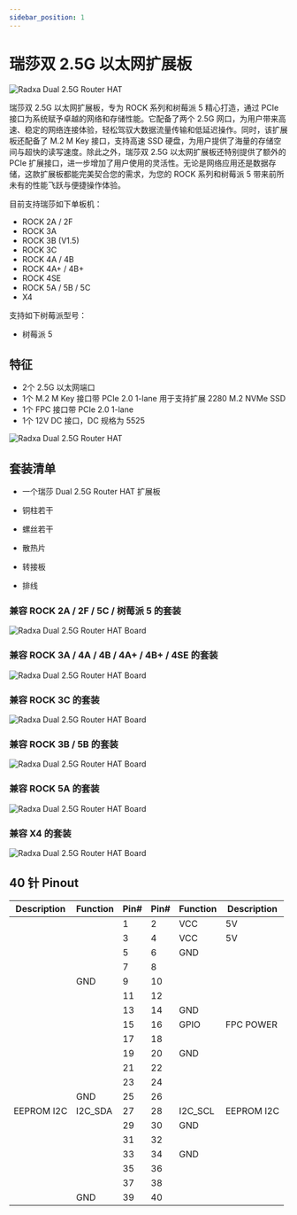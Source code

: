 ```yaml
---
sidebar_position: 1
---
```


# 瑞莎双 2.5G 以太网扩展板

![Radxa Dual 2.5G Router HAT](/img/accessories/dual-2.5-router-hat-01.webp)

瑞莎双 2.5G 以太网扩展板，专为 ROCK 系列和树莓派 5 精心打造，通过 PCIe 接口为系统赋予卓越的网络和存储性能。它配备了两个 2.5G 网口，为用户带来高速、稳定的网络连接体验，轻松驾驭大数据流量传输和低延迟操作。同时，该扩展板还配备了 M.2 M Key 接口，支持高速 SSD 硬盘，为用户提供了海量的存储空间与超快的读写速度。除此之外，瑞莎双 2.5G 以太网扩展板还特别提供了额外的 PCIe 扩展接口，进一步增加了用户使用的灵活性。无论是网络应用还是数据存储，这款扩展板都能完美契合您的需求，为您的 ROCK 系列和树莓派 5 带来前所未有的性能飞跃与便捷操作体验。

目前支持瑞莎如下单板机：

- ROCK 2A / 2F
- ROCK 3A
- ROCK 3B (V1.5)
- ROCK 3C
- ROCK 4A / 4B
- ROCK 4A+ / 4B+
- ROCK 4SE
- ROCK 5A / 5B / 5C
- X4

支持如下树莓派型号：

- 树莓派 5

## 特征

- 2个 2.5G 以太网端口
- 1个 M.2 M Key 接口带 PCIe 2.0 1-lane 用于支持扩展 2280 M.2 NVMe SSD
- 1个 FPC 接口带 PCIe 2.0 1-lane
- 1个 12V DC 接口，DC 规格为 5525

![Radxa Dual 2.5G Router HAT](/img/accessories/dual-2.5-router-hat-02.webp)

## 套装清单

- 一个瑞莎 Dual 2.5G Router HAT 扩展板

- 铜柱若干

- 螺丝若干

- 散热片

- 转接板

- 排线

### 兼容 ROCK 2A / 2F / 5C / 树莓派 5 的套装

![Radxa Dual 2.5G Router HAT Board](/img/accessories/dual-2.5-route-hat/AC016-zh.webp)

### 兼容 ROCK 3A / 4A / 4B / 4A+ / 4B+ / 4SE 的套装

![Radxa Dual 2.5G Router HAT Board](/img/accessories/dual-2.5-route-hat/DK051BM-zh.webp)

### 兼容 ROCK 3C 的套装

![Radxa Dual 2.5G Router HAT Board](/img/accessories/dual-2.5-route-hat/DK051TM-zh.webp)

### 兼容 ROCK 3B / 5B 的套装

![Radxa Dual 2.5G Router HAT Board](/img/accessories/dual-2.5-route-hat/DK051TEL-zh.webp)

### 兼容 ROCK 5A 的套装

![Radxa Dual 2.5G Router HAT Board](/img/accessories/dual-2.5-route-hat/DK051TE-zh.webp)

### 兼容 X4 的套装

![Radxa Dual 2.5G Router HAT Board](/img/accessories/dual-2.5-route-hat/DK051TMS-zh.webp)

## 40 针 Pinout

| Description | Function | Pin# | Pin# | Function | Description |
| ----------- | -------- | ---- | ---- | -------- | ----------- |
|             |          | 1    | 2    | VCC      | 5V          |
|             |          | 3    | 4    | VCC      | 5V          |
|             |          | 5    | 6    | GND      |             |
|             |          | 7    | 8    |          |             |
|             | GND      | 9    | 10   |          |             |
|             |          | 11   | 12   |          |             |
|             |          | 13   | 14   | GND      |             |
|             |          | 15   | 16   | GPIO     | FPC POWER   |
|             |          | 17   | 18   |          |             |
|             |          | 19   | 20   | GND      |             |
|             |          | 21   | 22   |          |             |
|             |          | 23   | 24   |          |             |
|             | GND      | 25   | 26   |          |             |
| EEPROM I2C  | I2C_SDA  | 27   | 28   | I2C_SCL  | EEPROM I2C  |
|             |          | 29   | 30   | GND      |             |
|             |          | 31   | 32   |          |             |
|             |          | 33   | 34   | GND      |             |
|             |          | 35   | 36   |          |             |
|             |          | 37   | 38   |          |             |
|             | GND      | 39   | 40   |          |             |
